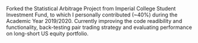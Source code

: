 Forked the Statistical Arbitrage Project from Imperial College Student Investment Fund, to which I personally contributed (~40%) during the Academic Year 2019/2020. Currently improving the code readibility and functionality,  back-testing pair trading strategy and evaluating performance on long-short US equity portfolio.
